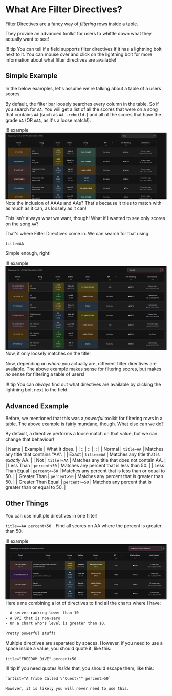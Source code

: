 # What Are Filter Directives?

Filter Directives are a fancy way of *filtering* rows inside a table.

They provide an advanced toolkit for users to whittle down what they
actually want to see!

!!! tip
	You can tell if a field supports filter directives if it has a lightning
	bolt next to it. You can mouse over and click on the lightning bolt for
	more information about what filter directives are available!

## Simple Example

In the below examples, let's assume we're talking about a table of a users
scores.

By default, the filter bar loosely searches every column in the table. So if
you search for `AA`, You will get a list of all the scores that were on a song
that contains `AA` (such as `AA -rebuild-`) and all of the scores that have the grade
`AA` (OR `AAA`, as it's a loose match!).

!!! example
	![](../images/basic-search.png)
	Note the inclusion of AAAs and AAs? That's because it tries to match with as much as it can, as loosely as it can!

This isn't always what we want, though! What if I wanted to see only scores
on the song `AA`?

That's where Filter Directives come in. We can search for that using:

```
title=AA
```

Simple enough, right!

!!! example
	![](../images/title-search.png)
	Now, it only loosely matches on the title!

Now, depending on *where* you actually are, different filter directives are
available. The above example makes sense for filtering scores, but makes *no*
sense for filtering a table of users!

!!! tip
	You can *always* find out what directives are available by clicking the
	lightning bolt next to the field.

## Advanced Example

Before, we mentioned that this was a *powerful* toolkit for filtering rows
in a table. The above example is fairly mundane, though. What else can we do?

By default, a directive performs a loose match on that value, but we can
change that behaviour!

| Name | Example | What it does. |
| :: | :: | :: |
| Normal | `title=AA` | Matches any title that contains "AA". |
| Exact | `title==AA` | Matches any title that is *exactly* AA. |
| Not | `title!=AA` | Matches any title that does not contain AA. |
| Less Than | `percent<50` | Matches any percent that is less than 50. |
| Less Than Equal | `percent<=50` | Matches any percent that is less than or equal to 50. |
| Greater Than | `percent>50` | Matches any percent that is greater than 50. |
| Greater Than Equal | `percent>=50` | Matches any percent that is greater than or equal to 50. |
<!-- | Regex | `title:~^[a-z]*$` | Matches any title that matches the regex `^[a-z]*$` | -->
<!-- 
	Undocumented the regex stuff as, although its supported, it's completely pointless
	to ever document for end users. Honestly just an easter egg at this point.
!!! note
	Regex Mode refers to [Regular Expressions](https://en.wikipedia.org/wiki/Regular_expression).

	If you aren't familiar, don't worry! This specific mode is barely useful
	and for nerds. -->

## Other Things

You can use multiple directives in one filter!

`title==AA percent>50` - Find all scores on AA where the percent is greater than 50.

!!! example
	![](../images/advanced-search.png)
	Here's me combining a lot of directives to find all the charts where I have:

	- A server ranking lower than 10
	- A BPI that is non-zero
	- On a chart who's level is greater than 10.

	Pretty powerful stuff!

Multiple directives are separated by spaces. However, if you need to use a
space inside a value, you should quote it, like this:

`title="FREEDOM DiVE" percent>50`.

!!! tip
	If you need quotes *inside* that, you should escape them, like this:

	`artist="A Tribe Called \"Quest\"" percent>50`

	However, it is likely you will never need to use this.

